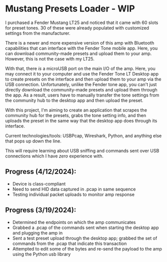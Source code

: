 # Mustang Presets Loader - WIP
I purchased a Fender Mustang LT25 and noticed that it came with 60 slots for preset tones. 30 of these were already populated with customized settings from the manufacturer. 

There is a newer and more expensive version of this amp with Bluetooth capabilities that can interface with the Fender Tone mobile app. Here, you can download community-made presets and upload them to your amp. However, this is not the case with my LT25.

With that, there *is* a microUSB port on the main I/O of the amp. Here, you may connect it to your computer and use the Fender Tone LT Desktop app to create presets on the interface and then upload them to your amp via the USB connection. Unfortunately, unlike the Fender tone app, you can't just directly download the community-made presets and upload them through the app. As a result, users have to manually transfer the tone settings from the community hub to the desktop app and then upload the preset.

With this project, I'm aiming to create an application that scrapes the community hub for the presets, grabs the tone setting info, and then uploads the preset in the same way that the desktop app does through its interface.

Current technologies/tools: USBPcap, Wireshark, Python, and anything else that pops up down the line.

This will require learning about USB sniffing and commands sent over USB connections which I have *zero* experience with.
## Progress (4/12/2024):
- Device is class-compliant
- Need to send HID data captured in .pcap in same sequence
- Testing individual packet uploads to monitor amp response

## Progress (3/19/2024):
- Determined the endpoints on which the amp communicates
- Grabbed a .pcap of the commands sent when starting the desktop app and plugging the amp in
- Sent a test preset upload through the desktop app; grabbed the set of commands from the .pcap that indicate this transaction
- Attempted to edit some of the bytes and re-send the payload to the amp using the Python usb library
